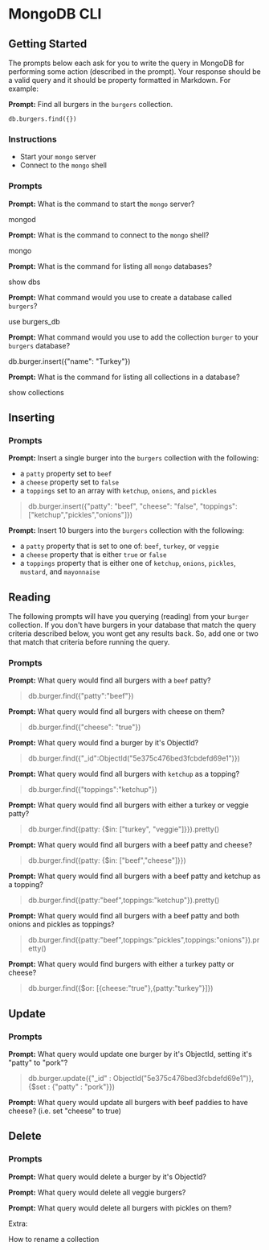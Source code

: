 # MongoDB CLI

## Getting Started

The prompts below each ask for you to write the query in MongoDB for performing
some action (described in the prompt). Your response should be a valid query and
it should be property formatted in Markdown. For example:

**Prompt:** Find all burgers in the `burgers` collection.

```
db.burgers.find({})
```

### Instructions

* Start your `mongo` server
* Connect to the `mongo` shell

### Prompts

**Prompt:** What is the command to start the `mongo` server?

mongod

**Prompt:** What is the command to connect to the `mongo` shell?

mongo

**Prompt:** What is the command for listing all `mongo` databases?

show dbs

**Prompt:** What command would you use to create a database called `burgers`?

use burgers_db

**Prompt:** What command would you use to add the collection `burger` to your
`burgers` database?

db.burger.insert({"name": "Turkey"})

**Prompt:** What is the command for listing all collections in a database?

show collections

## Inserting

### Prompts

**Prompt:** Insert a single burger into the `burgers` collection with the
following:

* a `patty` property set to `beef`
* a `cheese` property set to `false`
* a `toppings` set to an array with `ketchup`, `onions`, and `pickles`

> db.burger.insert({"patty": "beef", "cheese": "false", "toppings": ["ketchup","pickles","onions"]})


**Prompt:** Insert 10 burgers into the `burgers` collection with the following:

* a `patty` property that is set to one of: `beef`, `turkey`, or `veggie`
* a `cheese` property that is either `true` or `false`
* a `toppings` property that is either one of `ketchup`, `onions`, `pickles`,
  `mustard`, and `mayonnaise`





## Reading

The following prompts will have you querying (reading) from your `burger`
collection. If you don't have burgers in your database that match the query
criteria described below, you wont get any results back. So, add one or two that
match that criteria before running the query.

### Prompts

**Prompt:** What query would find all burgers with a `beef` patty?

> db.burger.find({"patty":"beef"})

**Prompt:** What query would find all burgers with cheese on them?

> db.burger.find({"cheese": "true"})

**Prompt:** What query would find a burger by it's ObjectId?

> db.burger.find({"_id":ObjectId("5e375c476bed3fcbdefd69e1")})

**Prompt:** What query would find all burgers with `ketchup` as a topping?

> db.burger.find({"toppings":"ketchup"})

**Prompt:** What query would find all burgers with either a turkey or veggie
patty?

> db.burger.find({patty: {$in: ["turkey", "veggie"]}}).pretty()

**Prompt:** What query would find all burgers with a beef patty and cheese?

> db.burger.find({patty: {$in: ["beef","cheese"]}})

**Prompt:** What query would find all burgers with a beef patty and ketchup as
a topping?

> db.burger.find({patty:"beef",toppings:"ketchup"}).pretty()

**Prompt:** What query would find all burgers with a beef patty and both onions
and pickles as toppings?

> db.burger.find({patty:"beef",toppings:"pickles",toppings:"onions"}).pretty()

**Prompt:** What query would find burgers with either a turkey patty or cheese?

> db.burger.find({$or: [{cheese:"true"},{patty:"turkey"}]})

## Update

### Prompts

**Prompt:** What query would update one burger by it's ObjectId, setting it's
"patty" to "pork"?

> db.burger.update({"_id" : ObjectId("5e375c476bed3fcbdefd69e1")},{$set : {"patty" : "pork"}})

**Prompt:** What query would update all burgers with beef paddies to have
cheese? (i.e. set "cheese" to true)



## Delete

### Prompts

**Prompt:** What query would delete a burger by it's ObjectId?

**Prompt:** What query would delete all veggie burgers?

**Prompt:** What query would delete all burgers with pickles on them?



Extra:

How to rename a collection